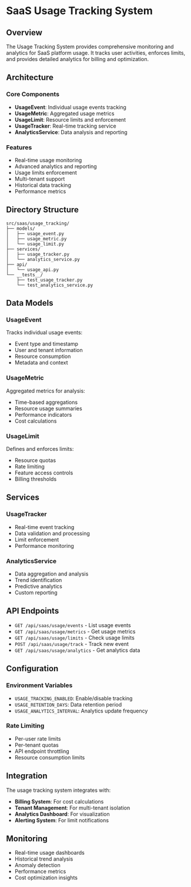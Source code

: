 # SaaS Usage Tracking System

## Overview

The Usage Tracking System provides comprehensive monitoring and analytics for SaaS platform usage. It tracks user activities, enforces limits, and provides detailed analytics for billing and optimization.

## Architecture

### Core Components
- **UsageEvent**: Individual usage events tracking
- **UsageMetric**: Aggregated usage metrics
- **UsageLimit**: Resource limits and enforcement
- **UsageTracker**: Real-time tracking service
- **AnalyticsService**: Data analysis and reporting

### Features
- Real-time usage monitoring
- Advanced analytics and reporting
- Usage limits enforcement
- Multi-tenant support
- Historical data tracking
- Performance metrics

## Directory Structure

```
src/saas/usage_tracking/
├── models/
│   ├── usage_event.py
│   ├── usage_metric.py
│   └── usage_limit.py
├── services/
│   ├── usage_tracker.py
│   └── analytics_service.py
├── api/
│   └── usage_api.py
└── __tests__/
    ├── test_usage_tracker.py
    └── test_analytics_service.py
```

## Data Models

### UsageEvent
Tracks individual usage events:
- Event type and timestamp
- User and tenant information
- Resource consumption
- Metadata and context

### UsageMetric
Aggregated metrics for analysis:
- Time-based aggregations
- Resource usage summaries
- Performance indicators
- Cost calculations

### UsageLimit
Defines and enforces limits:
- Resource quotas
- Rate limiting
- Feature access controls
- Billing thresholds

## Services

### UsageTracker
- Real-time event tracking
- Data validation and processing
- Limit enforcement
- Performance monitoring

### AnalyticsService
- Data aggregation and analysis
- Trend identification
- Predictive analytics
- Custom reporting

## API Endpoints

- `GET /api/saas/usage/events` - List usage events
- `GET /api/saas/usage/metrics` - Get usage metrics
- `GET /api/saas/usage/limits` - Check usage limits
- `POST /api/saas/usage/track` - Track new event
- `GET /api/saas/usage/analytics` - Get analytics data

## Configuration

### Environment Variables
- `USAGE_TRACKING_ENABLED`: Enable/disable tracking
- `USAGE_RETENTION_DAYS`: Data retention period
- `USAGE_ANALYTICS_INTERVAL`: Analytics update frequency

### Rate Limiting
- Per-user rate limits
- Per-tenant quotas
- API endpoint throttling
- Resource consumption limits

## Integration

The usage tracking system integrates with:
- **Billing System**: For cost calculations
- **Tenant Management**: For multi-tenant isolation
- **Analytics Dashboard**: For visualization
- **Alerting System**: For limit notifications

## Monitoring

- Real-time usage dashboards
- Historical trend analysis
- Anomaly detection
- Performance metrics
- Cost optimization insights
